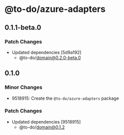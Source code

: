 # @to-do/azure-adapters

## 0.1.1-beta.0

### Patch Changes

- Updated dependencies [5d9a192]
  - @to-do/domain@0.2.0-beta.0

## 0.1.0

### Minor Changes

- 9518915: Create the `@to-do/azure-adapters` package

### Patch Changes

- Updated dependencies [9518915]
  - @to-do/domain@0.1.2
